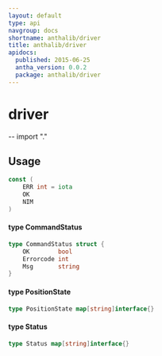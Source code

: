 ```yaml
---
layout: default
type: api
navgroup: docs
shortname: anthalib/driver
title: anthalib/driver
apidocs:
  published: 2015-06-25
  antha_version: 0.0.2
  package: anthalib/driver
---
```

# driver
--
    import "."


## Usage

```go
const (
	ERR int = iota
	OK
	NIM
)
```

#### type CommandStatus

```go
type CommandStatus struct {
	OK        bool
	Errorcode int
	Msg       string
}
```


#### type PositionState

```go
type PositionState map[string]interface{}
```


#### type Status

```go
type Status map[string]interface{}
```
